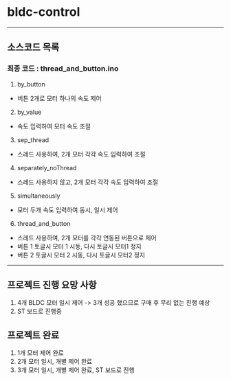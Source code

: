 # bldc-control

---

## 소스코드 목록
### 최종 코드 : thread_and_button.ino
1. by_button
- 버튼 2개로 모터 하나의 속도 제어

2. by_value
- 속도 입력하여 모터 속도 조절

3. sep_thread
- 스레드 사용하여, 2개 모터 각각 속도 입력하여 조절

4. separately_noThread
- 스레드 사용하지 않고, 2개 모터 각각 속도 입력하여 조절

5. simultaneously
- 모터 두개 속도 입력하여 동시, 일시 제어

6. thread_and_button
- 스레드 사용하여, 2개 모터를 각각 연동된 버튼으로 제어
- 버튼 1 토글시 모터 1 시동, 다시 토글시 모터1 정지
- 버튼 2 토글시 모터 2 시동, 다시 토글시 모터2 정지

--- 

## 프로젝트 진행 요망 사항
1. 4개 BLDC 모터 일시 제어 -> 3개 성공 했으므로 구매 후 무리 없는 진행 예상
2. ST 보드로 진행중

## 프로젝트 완료
1. 1개 모터 제어 완료
2. 2개 모터 일시, 개별 제어 완료
3. 3개 모터 일시, 개별 제어 완료, ST 보드로 진행
